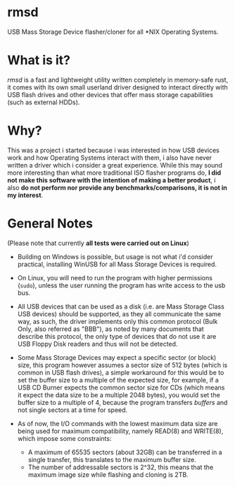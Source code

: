 # rmsd
USB Mass Storage Device flasher/cloner for all *NIX Operating Systems.

# What is it?
*rmsd* is a fast and lightweight utility written completely in memory-safe rust, it comes with its own small userland driver designed to interact directly with USB flash drives and other devices that offer mass storage capabilities (such as external HDDs).

# Why?
This was a project i started because i was interested in how USB devices work and how Operating Systems interact with them, i also have never written a driver which i consider a great experience.
While this may sound more interesting than what more traditional ISO flasher programs do, **I did not make this software with the intention of making a better product**, i also **do not perform nor provide any benchmarks/comparisons, it is not in my interest**.

# General Notes
(Please note that currently **all tests were carried out on Linux**)

- Building on Windows is possible, but usage is not what i'd consider practical, installing WinUSB for all Mass Storage Devices is required.

- On Linux, you will need to run the program with higher permissions (``sudo``), unless the user running the program has write access to the usb bus.

- All USB devices that can be used as a disk (i.e. are Mass Storage Class USB devices) should be supported, as they all communicate the same way, as such, the driver implements only this common protocol (Bulk Only, also referred as "BBB"), as noted by many documents that describe this protocol, the only type of devices that do not use it are USB Floppy Disk readers and thus will not be detected.

- Some Mass Storage Devices may expect a specific sector (or block) size, this program however assumes a sector size of 512 bytes (which is common in USB flash drives), a simple workaround for this would be to set the buffer size to a multiple of the expected size, for example, if a USB CD Burner expects the common sector size for CDs (which means it expect the data size to be a multiple 2048 bytes), you would set the buffer size to a multiple of 4, because the program transfers *buffers* and not single sectors at a time for speed.
 
- As of now, the I/O commands with the lowest maximum data size are being used for maximum compatibility, namely READ(8) and WRITE(8), which impose some constraints:
    - A maximum of 65535 sectors (about 32GB) can be transferred in a single transfer, this translates to the maximum buffer size.
    - The number of addressable sectors is 2^32, this means that the maximum image size while flashing and cloning is 2TB.
